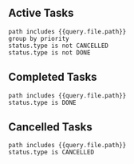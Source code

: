 
## Active Tasks
```tasks
path includes {{query.file.path}}
group by priority
status.type is not CANCELLED
status.type is not DONE
```

## Completed Tasks
```tasks
path includes {{query.file.path}}
status.type is DONE
```

## Cancelled Tasks
```tasks
path includes {{query.file.path}}
status.type is CANCELLED
```
